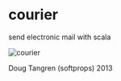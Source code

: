 # courier

send electronic mail with scala

![courier](http://upload.wikimedia.org/wikipedia/commons/a/a0/Courrier.jpg)

Doug Tangren (softprops) 2013
